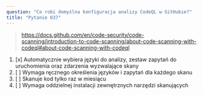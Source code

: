 ```yaml
---
question: "Co robi domyślna konfiguracja analizy CodeQL w GitHubie?"
title: "Pytanie 037"
---
```


> https://docs.github.com/en/code-security/code-scanning/introduction-to-code-scanning/about-code-scanning-with-codeql#about-code-scanning-with-codeql
1. [x] Automatycznie wybiera języki do analizy, zestaw zapytań do uruchomienia oraz zdarzenia wyzwalające skany
1. [ ] Wymaga ręcznego określenia języków i zapytań dla każdego skanu
1. [ ] Skanuje kod tylko raz w miesiącu
1. [ ] Wymaga oddzielnej instalacji zewnętrznych narzędzi skanujących
